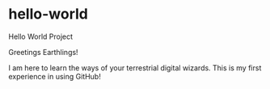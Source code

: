 # hello-world
Hello World Project

Greetings Earthlings! 

I am here to learn the ways of your terrestrial digital wizards. This is my first experience in using GitHub! 
